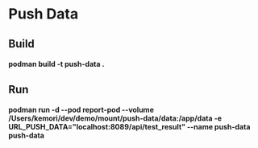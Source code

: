 # Push Data
## Build
#### podman build -t push-data .
## Run
#### podman run -d --pod report-pod --volume /Users/kemori/dev/demo/mount/push-data/data:/app/data -e URL_PUSH_DATA="localhost:8089/api/test_result" --name push-data push-data
